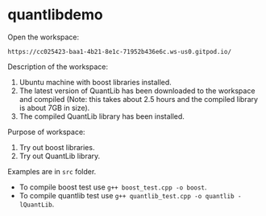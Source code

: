 # quantlibdemo

Open the workspace:

    https://cc025423-baa1-4b21-8e1c-71952b436e6c.ws-us0.gitpod.io/

Description of the workspace:

1. Ubuntu machine with boost libraries installed.
2. The latest version of QuantLib has been downloaded to the workspace and compiled (Note: this takes about 2.5 hours and the compiled library is about 7GB in size).
3. The compiled QuantLib library has been installed.

Purpose of workspace:

1. Try out boost libraries.
2. Try out QuantLib library.

Examples are in ``src`` folder.

* To compile boost test use ``g++ boost_test.cpp -o boost``.
* To compile quantlib test use ``g++ quantlib_test.cpp -o quantlib -lQuantLib``.